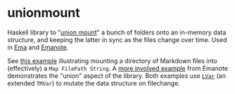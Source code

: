 # unionmount

Haskell library to "[union mount](https://en.wikipedia.org/wiki/Union_mount)" a bunch of folders onto an in-memory data structure, and keeping the latter in sync as the files change over time. Used in [Ema](https://ema.srid.ca) and [Emanote](https://note.ema.srid.ca).

See [this example](https://github.com/srid/ema-template/blob/c2f1cc491aae7342ec783c87a61fbe0a73754906/src/Main.hs#L205-L213) illustrating mounting a directory of Markdown files into (effectively) a `Map FilePath String`. A [more involved example](https://github.com/srid/emanote/blob/f35d4a14cd5dfa2a871f926d8537e56908806da8/src/Emanote/Source.hs#L28-L34) from Emanote demonstrates the "union" aspect of the library. Both examples use [`LVar`](https://ema.srid.ca/concepts/lvar) (an extended `TMVar`) to mutate the data structure on filechange.
